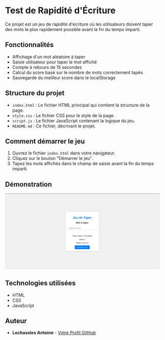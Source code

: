 # Test de Rapidité d'Écriture

Ce projet est un jeu de rapidité d'écriture où les utilisateurs doivent taper des mots le plus rapidement possible avant la fin du temps imparti.

## Fonctionnalités

- Affichage d'un mot aléatoire à taper
- Saisie utilisateur pour taper le mot affiché
- Compte à rebours de 15 secondes
- Calcul du score basé sur le nombre de mots correctement tapés
- Sauvegarde du meilleur score dans le localStorage

## Structure du projet

- `index.html` : Le fichier HTML principal qui contient la structure de la page.
- `style.css` : Le fichier CSS pour le style de la page.
- `script.js` : Le fichier JavaScript contenant la logique du jeu.
- `README.md` : Ce fichier, décrivant le projet.

## Comment démarrer le jeu

1. Ouvrez le fichier `index.html` dans votre navigateur.
2. Cliquez sur le bouton "Démarrer le jeu".
3. Tapez les mots affichés dans le champ de saisie avant la fin du temps imparti.

## Démonstration

![démonstration de la page](image.png)

## Technologies utilisées

- HTML
- CSS
- JavaScript

## Auteur

- **Lechassles Antoine** - [Votre Profil GitHub](https://github.com/https://github.com/AlphaSaiiko)
